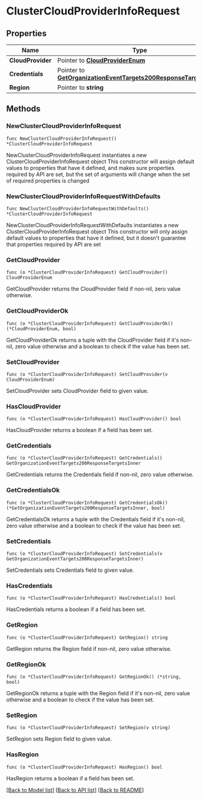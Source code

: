 # ClusterCloudProviderInfoRequest

## Properties

Name | Type | Description | Notes
------------ | ------------- | ------------- | -------------
**CloudProvider** | Pointer to [**CloudProviderEnum**](CloudProviderEnum.md) |  | [optional] 
**Credentials** | Pointer to [**GetOrganizationEventTargets200ResponseTargetsInner**](GetOrganizationEventTargets200ResponseTargetsInner.md) |  | [optional] 
**Region** | Pointer to **string** |  | [optional] 

## Methods

### NewClusterCloudProviderInfoRequest

`func NewClusterCloudProviderInfoRequest() *ClusterCloudProviderInfoRequest`

NewClusterCloudProviderInfoRequest instantiates a new ClusterCloudProviderInfoRequest object
This constructor will assign default values to properties that have it defined,
and makes sure properties required by API are set, but the set of arguments
will change when the set of required properties is changed

### NewClusterCloudProviderInfoRequestWithDefaults

`func NewClusterCloudProviderInfoRequestWithDefaults() *ClusterCloudProviderInfoRequest`

NewClusterCloudProviderInfoRequestWithDefaults instantiates a new ClusterCloudProviderInfoRequest object
This constructor will only assign default values to properties that have it defined,
but it doesn't guarantee that properties required by API are set

### GetCloudProvider

`func (o *ClusterCloudProviderInfoRequest) GetCloudProvider() CloudProviderEnum`

GetCloudProvider returns the CloudProvider field if non-nil, zero value otherwise.

### GetCloudProviderOk

`func (o *ClusterCloudProviderInfoRequest) GetCloudProviderOk() (*CloudProviderEnum, bool)`

GetCloudProviderOk returns a tuple with the CloudProvider field if it's non-nil, zero value otherwise
and a boolean to check if the value has been set.

### SetCloudProvider

`func (o *ClusterCloudProviderInfoRequest) SetCloudProvider(v CloudProviderEnum)`

SetCloudProvider sets CloudProvider field to given value.

### HasCloudProvider

`func (o *ClusterCloudProviderInfoRequest) HasCloudProvider() bool`

HasCloudProvider returns a boolean if a field has been set.

### GetCredentials

`func (o *ClusterCloudProviderInfoRequest) GetCredentials() GetOrganizationEventTargets200ResponseTargetsInner`

GetCredentials returns the Credentials field if non-nil, zero value otherwise.

### GetCredentialsOk

`func (o *ClusterCloudProviderInfoRequest) GetCredentialsOk() (*GetOrganizationEventTargets200ResponseTargetsInner, bool)`

GetCredentialsOk returns a tuple with the Credentials field if it's non-nil, zero value otherwise
and a boolean to check if the value has been set.

### SetCredentials

`func (o *ClusterCloudProviderInfoRequest) SetCredentials(v GetOrganizationEventTargets200ResponseTargetsInner)`

SetCredentials sets Credentials field to given value.

### HasCredentials

`func (o *ClusterCloudProviderInfoRequest) HasCredentials() bool`

HasCredentials returns a boolean if a field has been set.

### GetRegion

`func (o *ClusterCloudProviderInfoRequest) GetRegion() string`

GetRegion returns the Region field if non-nil, zero value otherwise.

### GetRegionOk

`func (o *ClusterCloudProviderInfoRequest) GetRegionOk() (*string, bool)`

GetRegionOk returns a tuple with the Region field if it's non-nil, zero value otherwise
and a boolean to check if the value has been set.

### SetRegion

`func (o *ClusterCloudProviderInfoRequest) SetRegion(v string)`

SetRegion sets Region field to given value.

### HasRegion

`func (o *ClusterCloudProviderInfoRequest) HasRegion() bool`

HasRegion returns a boolean if a field has been set.


[[Back to Model list]](../README.md#documentation-for-models) [[Back to API list]](../README.md#documentation-for-api-endpoints) [[Back to README]](../README.md)


